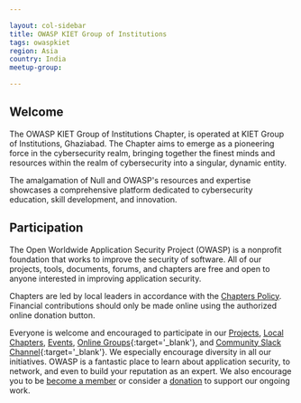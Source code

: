 ```yaml
---

layout: col-sidebar
title: OWASP KIET Group of Institutions
tags: owaspkiet
region: Asia
country: India
meetup-group:

---
```


## Welcome
The OWASP KIET Group of Institutions Chapter, is operated at KIET Group of Institutions, Ghaziabad. The Chapter aims to emerge as a pioneering force in the cybersecurity realm, bringing together the finest minds and resources within the realm of cybersecurity into a singular, dynamic entity.

The amalgamation of Null and OWASP's resources and expertise showcases a comprehensive platform dedicated to cybersecurity education, skill development, and innovation.


## Participation
The Open Worldwide Application Security Project (OWASP) is a nonprofit foundation that works to improve the security of software. All of our projects, tools, documents, forums, and chapters are free and open to anyone interested in improving application security. 

Chapters are led by local leaders in accordance with the [Chapters Policy](/www-policy/operational/chapters). Financial contributions should only be made online using the authorized online donation button. 

Everyone is welcome and encouraged to participate in our [Projects](/projects/), [Local Chapters](/chapters/), [Events](/events/), [Online Groups](https://groups.google.com/a/owasp.com/){:target='_blank'}, and [Community Slack Channel](https://owasp.slack.com/){:target='_blank'}. We especially encourage diversity in all our initiatives. OWASP is a fantastic place to learn about application security, to network, and even to build your reputation as an expert. We also encourage you to be [become a member](/membership/) or consider a [donation](/donate/) to support our ongoing work.
